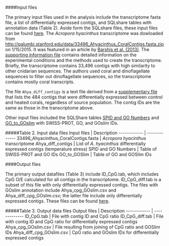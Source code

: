 ####Input files

The primary input files used in the analysis include the transcriptome fasta file, a list of differentially expressed contigs, and SQLshare tables with annotation data (Table 2). Aside form the SQLshare files, these input files can be found [here](https://github.com/jldimond/fish546-2015/tree/master/Data/Ahya). The *Acropora hyacinthus* transcriptome was dowloaded from http://palumbi.stanford.edu/data/33496_Ahyacinthus_CoralContigs.fasta.zip on 1/15/2015. It was featured in an article by [Barshis et al. (2013)](http://www.pnas.org/content/110/4/1387.abstract). The [supporting information file](http://www.pnas.org/content/suppl/2013/01/02/1210224110.DCSupplemental/pnas.201210224SI.pdf) contains detailed information on the experimental conditions and the methods used to create the transcriptome. Briefly, the transcriptome contains 33,496 contigs with high similarity to other cnidarian sequences. The authors used coral and dinoflagellate sequences to filter out dinoflagellate sequences, so the transcriptome contains mostly coral transcripts.

The file `Ahya_diff_contigs` is a text file derived from a [supplementary file](http://www.pnas.org/content/suppl/2013/01/02/1210224110.DCSupplemental/sd01.xlsx) that lists the 484 contigs that were differentially expressed between control and heated corals, regardless of source population. The contig IDs are the same as those in the transcriptome above. 

Other input files included the SQLShare tables [SPID and GO Numbers](https://sqlshare.escience.washington.edu/sqlshare/#s=query/sr320@washington.edu/SPID%20and%20GO%20Numbers) and [GO_to_GOslim](https://sqlshare.escience.washington.edu/sqlshare/#s=query/sr320%40washington.edu/GO_to_GOslim) with SWISS-PROT, GO, and GOslim IDs. 

#####Table 2. Input data files 
Input files | Description
------------ | -------------
33496_Ahyacinthus_CoralContigs.fasta | *Acropora hyacinthus* transcriptome
Ahya_diff_contigs | List of *A. hyacinthus* differentially expressed contigs (temperature stress)
SPID and GO Numbers | Table of SWISS-PROT and GO IDs
GO_to_GOSlim | Table of GO and GOSlim IDs

####Output files

The primary output datafiles (Table 3) include ID_CpG.tab, which includes CpG O/E calculated for all contigs in the transcriptome. ID_CpG_diff.tab is a subset of this file with only differentially expressed contigs. The files with GOslim annotation include Ahya_cpg_GOslim.csv and Ahya_diff_cpg_GOslim.csv; the latter file include only differentially expressed contigs. These files can be found [here](https://github.com/jldimond/fish546-2015/tree/master/Analyses/Ahya).

#####Table 3. Output data files
Output files | Description
------------ | -------------
ID_CpG.tab | File with contig ID and CpG ratio
ID_CpG_diff.tab | File with contig ID and CpG ratio for differentially expressed contigs
Ahya_cpg_GOslim.csv | File resulting from joining of CpG ratio and GOSlim IDs
Ahya_diff_cpg_GOslim.csv | CpG ratio and GOslim IDs for differentially expressed contigs
